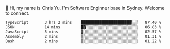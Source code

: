 👋 Hi, my name is Chris Yu. I'm Software Enginner base in Sydney. Welcome to connect.

<!--START_SECTION:waka-->

```txt
TypeScript       3 hrs 2 mins    ██████████████████████░░░   87.40 %
JSON             14 mins         █▓░░░░░░░░░░░░░░░░░░░░░░░   06.83 %
JavaScript       5 mins          ▓░░░░░░░░░░░░░░░░░░░░░░░░   02.57 %
Assembly         2 mins          ▒░░░░░░░░░░░░░░░░░░░░░░░░   01.31 %
Bash             2 mins          ▒░░░░░░░░░░░░░░░░░░░░░░░░   01.22 %
```

<!--END_SECTION:waka-->

